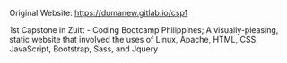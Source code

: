 Original Website: https://dumanew.gitlab.io/csp1

1st Capstone in Zuitt - Coding Bootcamp Philippines; A visually-pleasing, static website that involved the uses of Linux, Apache, HTML, CSS, JavaScript, Bootstrap, Sass, and Jquery
